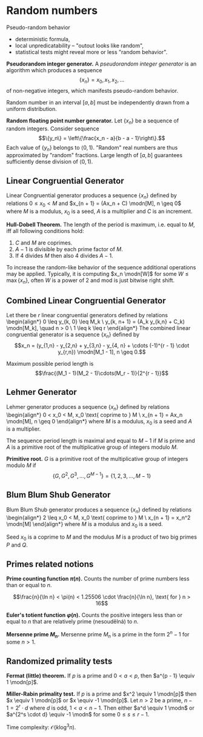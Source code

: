 # Random numbers

Pseudo-random behavior

* deterministic formula,
* local unpredicatability – "outout looks like random",
* statistical tests might reveal more or less "random behavior".

**Pseudorandom integer generator.** A *pseudorandom integer generator* is an algorithm which produces a sequence
$$\{x_n\} = x_0, x_1, x_2, \dots$$
of non-negative integers, which manifests pseudo-random behavior.

Random number in an interval $[a, b]$ must be independently drawn from a uniform distribution.

**Random floating point number generator.** Let $\{x_n\}$ be a sequence of random integers. Consider sequence
$$\{y_n\} = \left\{\frac{x_n - a}{b - a - 1}\right\}.$$
Each value of $\{y_n\}$ belongs to $\langle 0, 1 )$. "Random" real numbers are thus approximated by "random" fractions. Large length of $[a, b]$ guarantees sufficiently dense division of $\langle 0, 1 )$.

## Linear Congruential Generator

Linear Congruential generator produces a sequence $\{x_n\}$ defined by relations $0 \leq x_0 < M$ and $x_{n + 1} = (Ax_n + C) \modn[M], n \geq 0$ where $M$ is a modulus, $x_0$ is a seed, $A$ is a multiplier and $C$ is an increment.

**Hull-Dobell Theorem.** The length of the period is maximum, i.e. equal to $M$, iff all following conditions hold:

1. $C$ and $M$ are coprimes.
2. $A - 1$ is divisible by each prime factor of $M$.
3. If 4 divides $M$ then also 4 divides $A - 1$.

To increase the random-like behavior of the sequence additional operations may be applied. Typically, it is computing $x_n \modn[W]$ for some $W \leq \max \{x_n\}$, often $W$ is a power of 2 and $\mathrm{mod}$ is just bitwise right shift.

## Combined Linear Congruential Generator

Let  there be $r$ linear congruential generators defined by relations
\begin{align*}
0 \leq y_{k, 0} \leq M_k \\
y_{k, n+ 1} = (A_k y_{k,n} + C_k) \modn[M_k], \quad n > 0 \\
1 \leq k \leq r
\end{align*}
The combined linear congruential generator is a sequence $\{ x_n \}$ defined by
$$x_n = (y_{1,n} - y_{2,n} + y_{3,n} - y_{4, n} + \cdots (-1)^{r - 1} \cdot y_{r,n}) \modn[M_1 - 1], n \geq 0.$$

Maximum possible period length is
$$\frac{(M_1 - 1)(M_2 - 1)\cdots(M_r - 1)}{2^{r - 1}}$$

## Lehmer Generator

Lehmer generator produces a sequence $\{ x_n \}$ defined by relations
\begin{align*}
0 < x_0 < M, x_0 \text{ coprime to } M \\
x_{n + 1} = Ax_n \modn[M], n \geq 0
\end{align*}
where $M$ is a modulus, $x_0$ is a seed and $A$ is a multiplier.

The sequence period length is maximal and equal to $M - 1$ if $M$ is prime and $A$ is a primitive root of the multiplicative group of integers modulo $M$.

**Primitive root.** $G$ is a primitive root of the multiplicative group of integers modulo $M$ if
$$\{G, G^2, G^3, \dots, G^{M - 1}\} = \{1, 2, 3, \dots, M - 1\}$$

## Blum Blum Shub Generator

Blum Blum Shub generator produces a sequence $\{ x_n \}$ defined by relations
\begin{align*}
2 \leq x_0 < M, x_0 \text{ coprime to } M \\
x_{n + 1} = x_n^2 \modn[M]
\end{align*}
where $M$ is a modulus and $x_0$ is a seed.

Seed $x_0$ is a coprime to $M$ and the modulus $M$ is a product of two big primes $P$ and $Q$.

## Primes related notions

**Prime counting function $\pi(n)$.** Counts the number of prime numbers less than or equal to $n$.

$$\frac{n}{\ln n} < \pi(n) < 1.25506 \cdot \frac{n}{\ln n}, \text{ for } n > 16$$

**Euler's totient function $\varphi(n)$.** Counts the positive integers less than or equal to $n$ that are relatively prime (nesoudělná) to $n$.

**Mersenne prime $M_n$.** Mersenne prime $M_n$ is a prime in the form $2^n - 1$ for some $n > 1$.

## Randomized primality tests

**Fermat (little) theorem.** If $p$ is a prime and $0 < a < p$, then $a^{p - 1} \equiv 1 \modn[p]$.

**Miller-Rabin primality test.** If $p$ is a prime and $x^2 \equiv 1 \modn[p]$ then $x \equiv 1 \modn[p]$ or $x \equiv -1 \modn[p]$. Let $n > 2$ be a prime, $n - 1 = 2^r \cdot d$ where $d$ is odd, $1 <  a < n - 1$. Then either $a^d \equiv 1 \modn$ or $a^{2^s \cdot d} \equiv -1 \modn$ for some $0 \leq s \leq r - 1$.

Time complexity: $\mathcal{O}(k \log^3 n)$.
